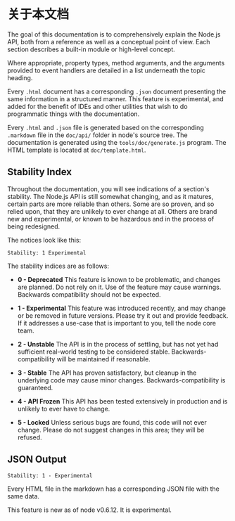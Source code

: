 # 关于本文档

<!-- type=misc -->

The goal of this documentation is to comprehensively explain the Node.js
API, both from a reference as well as a conceptual point of view.  Each
section describes a built-in module or high-level concept.

Where appropriate, property types, method arguments, and the arguments
provided to event handlers are detailed in a list underneath the topic
heading.

Every `.html` document has a corresponding `.json` document presenting
the same information in a structured manner.  This feature is
experimental, and added for the benefit of IDEs and other utilities that
wish to do programmatic things with the documentation.

Every `.html` and `.json` file is generated based on the corresponding
`.markdown` file in the `doc/api/` folder in node's source tree.  The
documentation is generated using the `tools/doc/generate.js` program.
The HTML template is located at `doc/template.html`.

## Stability Index

<!--type=misc-->

Throughout the documentation, you will see indications of a section's
stability.  The Node.js API is still somewhat changing, and as it
matures, certain parts are more reliable than others.  Some are so
proven, and so relied upon, that they are unlikely to ever change at
all.  Others are brand new and experimental, or known to be hazardous
and in the process of being redesigned.

The notices look like this:

    Stability: 1 Experimental

The stability indices are as follows:

* **0 - Deprecated**  This feature is known to be problematic, and changes are
planned.  Do not rely on it.  Use of the feature may cause warnings.  Backwards
compatibility should not be expected.

* **1 - Experimental**  This feature was introduced recently, and may change
or be removed in future versions.  Please try it out and provide feedback.
If it addresses a use-case that is important to you, tell the node core team.

* **2 - Unstable**  The API is in the process of settling, but has not yet had
sufficient real-world testing to be considered stable. Backwards-compatibility
will be maintained if reasonable.

* **3 - Stable**  The API has proven satisfactory, but cleanup in the underlying
code may cause minor changes.  Backwards-compatibility is guaranteed.

* **4 - API Frozen**  This API has been tested extensively in production and is
unlikely to ever have to change.

* **5 - Locked**  Unless serious bugs are found, this code will not ever
change.  Please do not suggest changes in this area; they will be refused.

## JSON Output

    Stability: 1 - Experimental

Every HTML file in the markdown has a corresponding JSON file with the
same data.

This feature is new as of node v0.6.12.  It is experimental.
